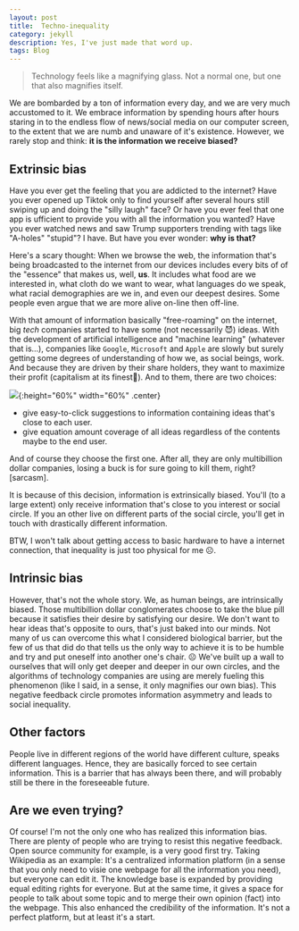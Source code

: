 ```yaml
---
layout: post
title:  Techno-inequality
category: jekyll
description: Yes, I've just made that word up.
tags: Blog
---
```


> Technology feels like a magnifying glass. Not a normal one, but one that also magnifies itself.

We are bombarded by a ton of information every day, and we are very much accustomed to it.
We embrace information by spending hours after hours staring in to the endless flow of news/social media on our computer screen, to the extent that we are numb and unaware of it's existence.
However, we rarely stop and think: __it is the information we receive biased?__

## Extrinsic bias
Have you ever get the feeling that you are addicted to the internet? Have you ever opened up Tiktok only to find yourself after several hours still swiping up and doing the "silly laugh" face? Or have you ever feel that one app is  ufficient to provide you with all the information you wanted? Have you ever watched news and saw Trump supporters trending with tags like "A-holes" "stupid"? I have. But have you ever wonder: __why is that?__

Here's a scary thought: When we browse the web, the information that's being broadcasted to the internet from our devices includes every bits of of the "essence" that makes us, well, __us__.
It includes what food are we interested in, what cloth do we want to wear, what languages do we speak, what racial demographies are we in, and even our deepest desires.
Some people even argue that we are more alive on-line then off-line.

With that amount of information basically "free-roaming" on the internet, big _tech_ companies started to have some (not necessarily 😈) ideas.
With the development of artificial intelligence and "machine learning" (whatever that is...), companies like `Google`, `Microsoft` and `Apple` are slowly but surely getting some degrees of understanding of how we, as social beings, work.
And because they are driven by their share holders, they want to maximize their profit (capitalism at its finest🤪).
And to them, there are two choices:

![]({{site.baseurl}}/assets/img/post_img/2021-10-09-img1.jpg){:height="60%" width="60%" .center}


- <span class="blue">give easy-to-click suggestions to information containing ideas that's close to each user.</span>
- <span class="red">give equation amount coverage of all ideas regardless of the contents maybe to the end user.</span>

And of course they choose the first one. After all, they are only multibillion dollar companies, losing a buck is for sure going to kill them, right? [sarcasm].

It is because of this decision, information is extrinsically biased.
You'll (to a large extent) only receive information that's close to you interest or social circle. If you an other live on different parts of the social circle, you'll get in touch with drastically different information.

BTW, I won't talk about getting access to basic hardware to have a internet connection, that inequality is just too physical for me ☹️.

## Intrinsic bias
However, that's not the whole story. We, as human beings, are intrinsically biased.
Those multibillion dollar conglomerates choose to take the blue pill because it satisfies their desire by satisfying our desire.
We don't want to hear ideas that's opposite to ours, that's just baked into our minds.
Not many of us can overcome this what I considered biological barrier, but the few of us that did do that tells us the only way to achieve it is to be humble and try and put oneself into another one's chair.
☹️
We've built up a wall to ourselves that will only get deeper and deeper in our own circles, and the algorithms of technology companies are using are merely fueling this phenomenon (like I said, in a sense, it only magnifies our own bias).
This negative feedback circle promotes information asymmetry and leads to social inequality.

## Other factors
People live in different regions of the world have different culture, speaks different languages.
Hence, they are basically forced to see certain information.
This is a barrier that has always been there, and will probably still be there in the foreseeable future.

## Are we even trying?
Of course! I'm not the only one who has realized this information bias.
There are plenty of people who are trying to resist this negative feedback.
Open source community for example, is a very good first try.
Taking Wikipedia as an example: It's a centralized information platform (in a sense that you only need to visie one webpage for all the information you need), but everyone can edit it.
The knowledge base is expanded by providing equal editing rights for everyone.
But at the same time, it gives a space for people to talk about some topic and to merge their own opinion (fact) into the webpage. This also enhanced the credibility of the information. It's not a perfect platform, but at least it's a start.
